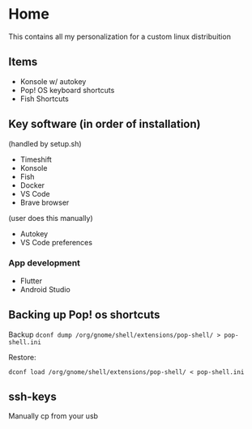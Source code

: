 # Home

This contains all my personalization for a custom linux distribuition

## Items

- Konsole w/ autokey
- Pop! OS keyboard shortcuts
- Fish Shortcuts

## Key software (in order of installation)

(handled by setup.sh)

- Timeshift
- Konsole
- Fish
- Docker
- VS Code
- Brave browser

(user does this manually)

- Autokey
- VS Code preferences

### App development

- Flutter
- Android Studio

## Backing up Pop! os shortcuts

Backup
`dconf dump /org/gnome/shell/extensions/pop-shell/ > pop-shell.ini`

Restore:

`dconf load /org/gnome/shell/extensions/pop-shell/ < pop-shell.ini`

## ssh-keys

Manually cp from your usb
